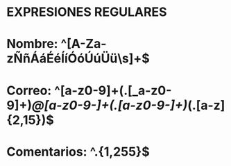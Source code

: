 # EXPRESIONES REGULARES


# Nombre: ^[A-Za-zÑñÁáÉéÍíÓóÚúÜü\s]+$
# Correo: ^[a-z0-9]+(\.[_a-z0-9]+)*@[a-z0-9-]+(\.[a-z0-9-]+)*(\.[a-z]{2,15})$
# Comentarios: ^.{1,255}$
